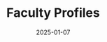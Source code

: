 ---
title: "Faculty Profiles"
date: 2025-01-07
type: landing

sections:
- block: hero
  content:
    title: |
      Faculty Profiles
      Meet Our Researchers
    text: |
      <br>
      Our faculty are world-renowned experts in earth and environmental sciences. Learn about their research interests, recent publications, and contributions to understanding our planet's complex systems.
    image:
      filename: coders.jpg
- block: collection
  content:
    title: Faculty Directory
    subtitle: ""
    text: ""
    count: 50
    filters:
      folders:
      - faculty-profiles
      exclude_featured: false
      exclude_future: false
      exclude_past: false
    design:
      columns: 3
      view: card
- block: markdown
  content:
    title: "Research Excellence"
    text: |
      Our faculty collectively have published thousands of peer-reviewed articles and have been recognized with numerous awards and honors. They lead major research initiatives funded by NSF, NASA, NOAA, and other prestigious agencies.
      
      ### Areas of Expertise
      
      - **Paleoclimatology & Climate Dynamics** - Reconstructing past climates to understand future changes
      - **Structural Geology & Tectonics** - Studying Earth's deformation and mountain building processes
      - **Environmental Geochemistry** - Understanding chemical processes in natural systems
      - **Hydrology & Water Resources** - Studying water cycles and sustainable water management
      - **Ecology & Conservation Biology** - Protecting biodiversity and ecosystem services
      - **Remote Sensing & GIS** - Using technology to monitor environmental changes
      - **Environmental Policy & Sustainability** - Developing solutions for environmental challenges
  design:
    columns: 1
---